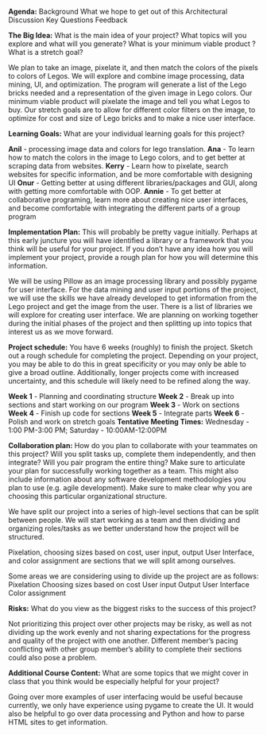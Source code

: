 **Agenda:**
Background
What we hope to get out of this
Architectural Discussion
Key Questions
Feedback

**The Big Idea:** What is the main idea of your project? What topics will you explore and what will you generate? What is your minimum viable product ? What is a stretch goal?

We plan to take an image, pixelate it, and then match the colors of the pixels to colors of Legos. We will explore and combine image processing, data mining, UI, and optimization. The program will generate a list of the Lego bricks needed and a representation of the given image in Lego colors. Our minimum viable product will pixelate the image and tell you what Legos to buy. Our stretch goals are to allow for different color filters on the image, to optimize for cost and size of Lego bricks and to make a nice user interface. 

**Learning Goals:** What are your individual learning goals for this project?

**Anil** - processing image data and colors for lego translation.
**Ana** - To learn how to match the colors in the image to Lego colors, and to get better at scraping data from websites. 
**Kerry** - Learn how to pixelate, search websites for specific information, and be more comfortable with designing UI
**Onur** - Getting better at using different libraries/packages and GUI, along with getting more comfortable with OOP.
**Annie** - To get better at collaborative programing, learn more about creating nice user interfaces, and become comfortable with integrating the different parts of a group program

**Implementation Plan:** This will probably be pretty vague initially. Perhaps at this early juncture you will have identified a library or a framework that you think will be useful for your project. If you don’t have any idea how you will implement your project, provide a rough plan for how you will determine this information.
	
We will be using Pillow as an image processing library and possibly pygame for user interface. For the data mining and user input portions of the project, we will use the skills we have already developed to get information from the Lego project and get the image from the user. There is a list of libraries we will explore for creating user interface. We are planning on working together during the initial phases of the project and then splitting up into topics that interest us as we move forward. 

**Project schedule:** You have 6 weeks (roughly) to finish the project. Sketch out a rough schedule for completing the project. Depending on your project, you may be able to do this in great specificity or you may only be able to give a broad outline. Additionally, longer projects come with increased uncertainty, and this schedule will likely need to be refined along the way.

**Week 1** - Planning and coordinating structure
**Week 2** - Break up into sections and start working on our program
**Week 3** - Work on sections
**Week 4** - Finish up code for sections
**Week 5** - Integrate parts
**Week 6** - Polish and work on stretch goals
**Tentative Meeting Times:** Wednesday - 1:00 PM-3:00 PM; Saturday - 10:00AM-12:00PM

**Collaboration plan:** How do you plan to collaborate with your teammates on this project? Will you split tasks up, complete them independently, and then integrate? Will you pair program the entire thing? Make sure to articulate your plan for successfully working together as a team. This might also include information about any software development methodologies you plan to use (e.g. agile development). Make sure to make clear why you are choosing this particular organizational structure.
	
We have split our project into a series of high-level sections that can be split between people. We will start working as a team and then dividing and organizing roles/tasks as we better understand how the project will be structured.

Pixelation, choosing sizes based on cost, user input, output User Interface, and color assignment are sections that we will split among ourselves. 

Some areas we are considering using to divide up the project are as follows:
Pixelation
Choosing sizes based on cost
User input
Output User Interface
Color assignment

**Risks:** What do you view as the biggest risks to the success of this project?

Not prioritizing this project over other projects may be risky, as well as not dividing up the work evenly and not sharing expectations for the progress and quality of the project with one another. Different member’s pacing conflicting with other group member’s ability to complete their sections could also pose a problem.

**Additional Course Content:** What are some topics that we might cover in class that you think would be especially helpful for your project?

Going over more examples of user interfacing would be useful because currently, we only have experience using pygame to create the UI.  It would also be helpful to go over data processing and Python and how to parse HTML sites to get information. 
